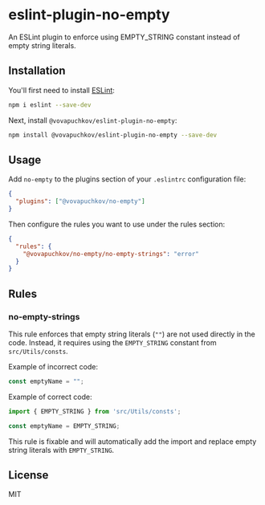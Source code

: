 # eslint-plugin-no-empty

An ESLint plugin to enforce using EMPTY_STRING constant instead of empty string literals.

## Installation

You'll first need to install [ESLint](https://eslint.org/):

```bash
npm i eslint --save-dev
```

Next, install `@vovapuchkov/eslint-plugin-no-empty`:

```bash
npm install @vovapuchkov/eslint-plugin-no-empty --save-dev
```

## Usage

Add `no-empty` to the plugins section of your `.eslintrc` configuration file:

```json
{
  "plugins": ["@vovapuchkov/no-empty"]
}
```

Then configure the rules you want to use under the rules section:

```json
{
  "rules": {
    "@vovapuchkov/no-empty/no-empty-strings": "error"
  }
}
```

## Rules

### no-empty-strings

This rule enforces that empty string literals (`""`) are not used directly in the code. Instead, it requires using the `EMPTY_STRING` constant from `src/Utils/consts`.

Example of incorrect code:

```js
const emptyName = "";
```

Example of correct code:

```js
import { EMPTY_STRING } from 'src/Utils/consts';

const emptyName = EMPTY_STRING;
```

This rule is fixable and will automatically add the import and replace empty string literals with `EMPTY_STRING`.

## License

MIT 